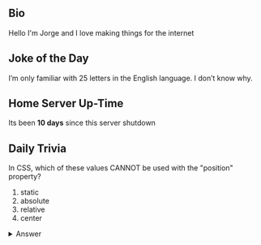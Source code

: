 ## Bio

Hello I'm Jorge and I love making things for the internet

## Joke of the Day

I’m only familiar with 25 letters in the English language. I don’t know why.

## Home Server Up-Time

Its been **10 days** since this server shutdown


## Daily Trivia

In CSS, which of these values CANNOT be used with the &quot;position&quot; property?
 1. static
 2. absolute
 3. relative
 4. center

<details>
  <summary>Answer</summary>
  center
</details>
